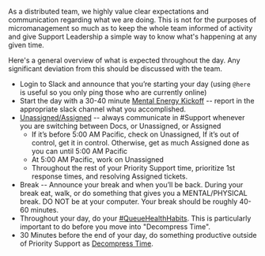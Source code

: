 As a distributed team, we highly value clear expectations and communication regarding what we are doing. This is not for the purposes of micromanagement so much as to keep the whole team informed of activity and give Support Leadership a simple way to know what's happening at any given time. 

Here's a general overview of what is expected throughout the day. Any significant deviation from this should be discussed with the team.

* Login to Slack and announce that you’re starting your day (using `@here` is useful so you only ping those who are currently online)
* Start the day with a 30-40 minute [Mental Energy Kickoff](mental-energy-kickoff.md) -- report in the appropriate slack channel what you accomplished.
* [Unassigned/Assigned](unassigned-vs-assigned.md) -- always communicate in #Support whenever you are switching between Docs, or Unassigned, or Assigned
    * If it’s before 5:00 AM Pacific, check on Unassigned, If it’s out of control, get it in control. Otherwise, get as much Assigned done as you can until 5:00 AM Pacific
    * At 5:00 AM Pacific, work on Unassigned
    * Throughout the rest of your Priority Support time, prioritize 1st response times, and resolving Assigned tickets.
* Break -- Announce your break and when you’ll be back. During your break eat, walk, or do something that gives you a MENTAL/PHYSICAL break. DO NOT be at your computer. Your break should be roughly 40-60 minutes.
* Throughout your day, do your [#QueueHealthHabits](queue-health-habits.md). This is particularly important to do before you move into "Decompress Time".
* 30 Minutes before the end of your day, do something productive outside of Priority Support as [Decompress Time](decompress-time.md). 

